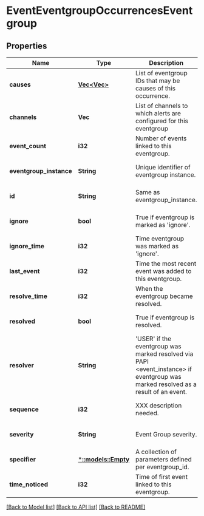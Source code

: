 # EventEventgroupOccurrencesEventgroup

## Properties
Name | Type | Description | Notes
------------ | ------------- | ------------- | -------------
**causes** | [**Vec<Vec<String>>**](array.md) | List of eventgroup IDs that may be causes of this occurrence. | [optional] [default to null]
**channels** | **Vec<String>** | List of channels to which alerts are configured for this eventgroup | [optional] [default to null]
**event_count** | **i32** | Number of events linked to this eventgroup. | [optional] [default to null]
**eventgroup_instance** | **String** | Unique identifier of eventgroup instance. | [optional] [default to null]
**id** | **String** | Same as eventgroup_instance. | [optional] [default to null]
**ignore** | **bool** | True if eventgroup is marked as &#39;ignore&#39;. | [optional] [default to null]
**ignore_time** | **i32** | Time eventgroup was marked as &#39;ignore&#39;. | [optional] [default to null]
**last_event** | **i32** | Time the most recent event was added to this eventgroup. | [optional] [default to null]
**resolve_time** | **i32** | When the eventgroup became resolved. | [optional] [default to null]
**resolved** | **bool** | True if eventgroup is resolved. | [optional] [default to null]
**resolver** | **String** | &#39;USER&#39; if the eventgroup was marked resolved via PAPI &lt;event_instance&gt; if eventgroup was marked resolved as a result of an event. | [optional] [default to null]
**sequence** | **i32** | XXX description needed. | [optional] [default to null]
**severity** | **String** | Event Group severity. | [optional] [default to null]
**specifier** | [***::models::Empty**](Empty.md) | A collection of parameters defined per eventgroup_id. | [optional] [default to null]
**time_noticed** | **i32** | Time of first event linked to this eventgroup. | [optional] [default to null]

[[Back to Model list]](../README.md#documentation-for-models) [[Back to API list]](../README.md#documentation-for-api-endpoints) [[Back to README]](../README.md)


